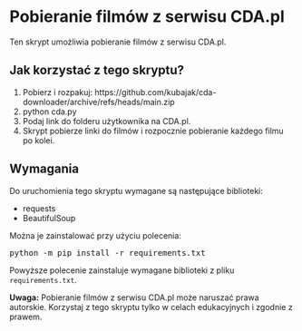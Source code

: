 <!DOCTYPE html>
<html lang="pl">
<head>
    <meta charset="UTF-8">
</head>
<body>
    <h1>Pobieranie filmów z serwisu CDA.pl</h1>
    <p>Ten skrypt umożliwia pobieranie filmów z serwisu CDA.pl.</p>
    <h2>Jak korzystać z tego skryptu?</h2>
    <ol>
        <li>Pobierz i rozpakuj: https://github.com/kubajak/cda-downloader/archive/refs/heads/main.zip</li>
        <li>python cda.py</li>
        <li>Podaj link do folderu użytkownika na CDA.pl.</li>
        <li>Skrypt pobierze linki do filmów i rozpocznie pobieranie każdego filmu po kolei.</li>
    </ol>
    <h2>Wymagania</h2>
    <p>Do uruchomienia tego skryptu wymagane są następujące biblioteki:</p>
    <ul>
        <li>requests</li>
        <li>BeautifulSoup</li>
    </ul>
    <p>Można je zainstalować przy użyciu polecenia:</p>
    <pre>python -m pip install -r requirements.txt</pre>
    <p>Powyższe polecenie zainstaluje wymagane biblioteki z pliku <code>requirements.txt</code>.</p>
    <div>
        <strong>Uwaga:</strong> Pobieranie filmów z serwisu CDA.pl może naruszać prawa autorskie. Korzystaj z tego skryptu tylko w celach edukacyjnych i zgodnie z prawem.
    </div>
</body>
</html>
